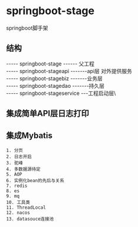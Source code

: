 # springboot-stage
springboot脚手架

## 结构
   ----- springboot-stage         ------ 父工程\
   ----- springboot-stageapi      -------api层 对外提供服务 \
   ----- springboot-stagebiz      -------业务层\
   ----- springboot-stagedao      -------持久层\
   ----- springboot-stageservice      ---工程启动层\
   

## 集成简单API层日志打印


## 集成Mybatis
    1. 分页
    2. 日志开启
    3. 驼峰
    4. 多数据源待定
    5. AOP 
    6. 实例化bean的先后与关系
    7. redis
    8. es
    9. mq
    10. 工具类
    11. ThreadLocal
    12. nacos
    13. datasouce连接池
    